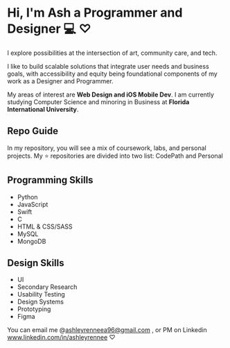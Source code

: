# Hi, I'm Ash a Programmer and Designer 💻 ♡
I explore possibilities at the intersection of art, community care, and tech. 

I like to build scalable solutions that integrate user needs and business goals, with accessibility and equity being foundational components of my work as a Designer and Programmer. 

My areas of interest are **Web Design and iOS Mobile Dev**.
I am currently studying Computer Science and minoring in Business at **Florida International University**. 

## Repo Guide 
In my repository, you will see a mix of coursework, labs, and personal projects.
My ⭐️ repositories are divided into two list: CodePath and Personal

## Programming Skills
- Python
- JavaScript
- Swift
- C
- HTML & CSS/SASS
- MySQL
- MongoDB

## Design Skills
- UI
- Secondary Research
- Usability Testing
- Design Systems
- Prototyping 
- Figma





You can email me @ashleyrenneea96@gmail.com , or PM on Linkedin www.linkedin.com/in/ashleyrennee ♡
